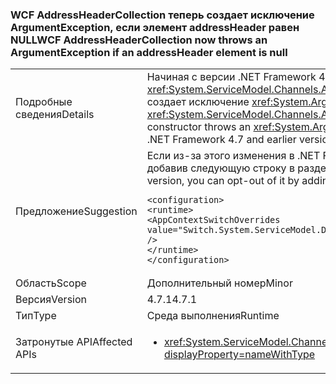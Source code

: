 ### <a name="wcf-addressheadercollection-now-throws-an-argumentexception-if-an-addressheader-element-is-null"></a><span data-ttu-id="05106-101">WCF AddressHeaderCollection теперь создает исключение ArgumentException, если элемент addressHeader равен NULL</span><span class="sxs-lookup"><span data-stu-id="05106-101">WCF AddressHeaderCollection now throws an ArgumentException if an addressHeader element is null</span></span>

|   |   |
|---|---|
|<span data-ttu-id="05106-102">Подробные сведения</span><span class="sxs-lookup"><span data-stu-id="05106-102">Details</span></span>|<span data-ttu-id="05106-103">Начиная с версии .NET Framework 4.7.1, конструктор <xref:System.ServiceModel.Channels.AddressHeaderCollection.%23ctor(System.Collections.Generic.IEnumerable{System.ServiceModel.Channels.AddressHeader})> создает исключение <xref:System.ArgumentException>, если один из элементов равен <code>null</code>.</span><span class="sxs-lookup"><span data-stu-id="05106-103">Starting with the .NET Framework 4.7.1, the <xref:System.ServiceModel.Channels.AddressHeaderCollection.%23ctor(System.Collections.Generic.IEnumerable{System.ServiceModel.Channels.AddressHeader})> constructor throws an <xref:System.ArgumentException> if one of the elements is <code>null</code>.</span></span> <span data-ttu-id="05106-104">В версии .NET Framework 4.7 и более ранних исключение не создается.</span><span class="sxs-lookup"><span data-stu-id="05106-104">In the .NET Framework 4.7 and earlier versions, no exception is thrown.</span></span>|
|<span data-ttu-id="05106-105">Предложение</span><span class="sxs-lookup"><span data-stu-id="05106-105">Suggestion</span></span>|<span data-ttu-id="05106-106">Если из-за этого изменения в .NET Framework 4.7.1 или более поздних версий вы сталкиваетесь с проблемами совместимости, вы можете отключить его, добавив следующую строку в раздел <code>&lt;runtime&gt;</code> файла app.config:</span><span class="sxs-lookup"><span data-stu-id="05106-106">If you encounter compatibility issues with this change on the .NET Framework 4.7.1 or a later version, you can opt-out of it by adding the following line to the <code>&lt;runtime&gt;</code> section of the app.config file::</span></span><pre><code class="language-xml">&lt;configuration&gt;&#13;&#10;&lt;runtime&gt;&#13;&#10;&lt;AppContextSwitchOverrides value=&quot;Switch.System.ServiceModel.DisableAddressHeaderCollectionValidation=true&quot; /&gt;&#13;&#10;&lt;/runtime&gt;&#13;&#10;&lt;/configuration&gt;&#13;&#10;</code></pre>|
|<span data-ttu-id="05106-107">Область</span><span class="sxs-lookup"><span data-stu-id="05106-107">Scope</span></span>|<span data-ttu-id="05106-108">Дополнительный номер</span><span class="sxs-lookup"><span data-stu-id="05106-108">Minor</span></span>|
|<span data-ttu-id="05106-109">Версия</span><span class="sxs-lookup"><span data-stu-id="05106-109">Version</span></span>|<span data-ttu-id="05106-110">4.7.1</span><span class="sxs-lookup"><span data-stu-id="05106-110">4.7.1</span></span>|
|<span data-ttu-id="05106-111">Тип</span><span class="sxs-lookup"><span data-stu-id="05106-111">Type</span></span>|<span data-ttu-id="05106-112">Среда выполнения</span><span class="sxs-lookup"><span data-stu-id="05106-112">Runtime</span></span>|
|<span data-ttu-id="05106-113">Затронутые API</span><span class="sxs-lookup"><span data-stu-id="05106-113">Affected APIs</span></span>|<ul><li><xref:System.ServiceModel.Channels.AddressHeaderCollection.%23ctor(System.Collections.Generic.IEnumerable{System.ServiceModel.Channels.AddressHeader})?displayProperty=nameWithType></li></ul>|

